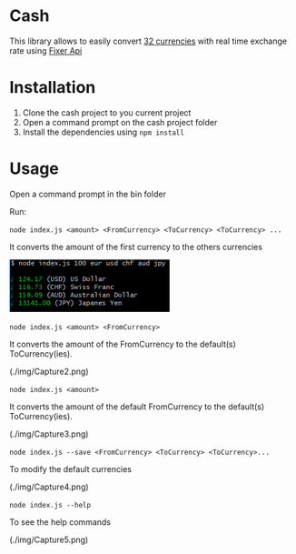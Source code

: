 # Cash

This library allows to easily convert [32 currencies](./lib/currencies.json) with real time exchange rate using [Fixer Api](./https://api.fixer.io/latest)


# Installation

1. Clone the cash project to you current project
2. Open a command prompt on the cash project folder
3. Install the dependencies using `npm install`

# Usage

Open a command prompt in the bin folder

Run:

`node index.js <amount> <FromCurrency> <ToCurrency> <ToCurrency> ...`

It converts the amount of the first currency to the others currencies

![capture](./img/Capture1.png)

`node index.js <amount> <FromCurrency>`

It converts the amount of the FromCurrency to the default(s) ToCurrency(ies).

(./img/Capture2.png)

`node index.js <amount>`

It converts the amount of the default FromCurrency to the default(s) ToCurrency(ies).

(./img/Capture3.png)

`node index.js --save <FromCurrency> <ToCurrency> <ToCurrency>...`

To modify the default currencies 

(./img/Capture4.png)

`node index.js --help`

To see the help commands

(./img/Capture5.png)

